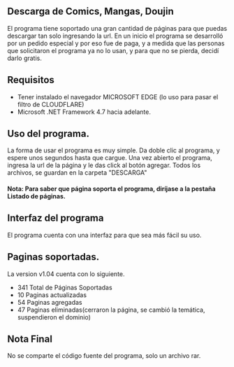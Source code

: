 ## Descarga de Comics, Mangas, Doujin
El programa tiene soportado una gran cantidad de páginas para que puedas descargar tan solo ingresando la url.
En un inicio el programa se desarrolló por un pedido especial y por eso fue de paga, y a medida que las personas que solicitaron el programa ya no lo usan, y para que no se pierda, decidí darlo gratis.

## Requisitos
* Tener instalado el navegador MICROSOFT EDGE (lo uso para pasar el filtro de CLOUDFLARE)
* Microsoft .NET Framework 4.7 hacia adelante.

## Uso del programa.
La forma de usar el programa es muy simple.
Da doble clic al programa, y espere unos segundos hasta que cargue.
Una vez abierto el programa, ingresa la url de la página y le das click al botón agregar.
Todos los archivos, se guardan en la carpeta "DESCARGA"

#### Nota: Para saber que página soporta el programa, diríjase a la pestaña Listado de páginas.

## Interfaz del programa
El programa cuenta con una interfaz para que sea más fácil su uso.

## Paginas soportadas.
La version v1.04 cuenta con lo siguiente.
* 341 Total de Páginas Soportadas
* 10	Paginas actualizadas
* 54	Paginas agregadas
* 47	Paginas eliminadas(cerraron la página, se cambió la temática, suspendieron el dominio)

## Nota Final
No se comparte el código fuente del programa, solo un archivo rar.
